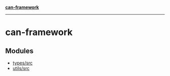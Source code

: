 [**can-framework**](README.md)

***

# can-framework

## Modules

- [types/src](types/src/README.md)
- [utils/src](utils/src/README.md)

